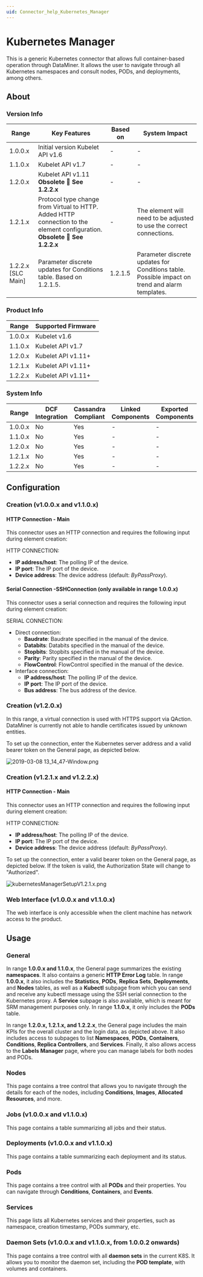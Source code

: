 ```yaml
---
uid: Connector_help_Kubernetes_Manager
---
```


# Kubernetes Manager

This is a generic Kubernetes connector that allows full container-based operation through DataMiner. It allows the user to navigate through all Kubernetes namespaces and consult nodes, PODs, and deployments, among others.

## About

### Version Info

| **Range**            | **Key Features**                                                                                                         | **Based on** | **System Impact**                                                                              |
|----------------------|--------------------------------------------------------------------------------------------------------------------------|--------------|------------------------------------------------------------------------------------------------|
| 1.0.0.x              | Initial version Kubelet API v1.6                                                                                         | \-           | \-                                                                                             |
| 1.1.0.x              | Kubelet API v1.7                                                                                                         | \-           | \-                                                                                             |
| 1.2.0.x              | Kubelet API v1.11 **Obsolete  See 1.2.2.x**                                                                              | \-           | \-                                                                                             |
| 1.2.1.x              | Protocol type change from Virtual to HTTP. Added HTTP connection to the element configuration. **Obsolete  See 1.2.2.x** | \-           | The element will need to be adjusted to use the correct connections.                           |
| 1.2.2.x \[SLC Main\] | Parameter discrete updates for Conditions table. Based on 1.2.1.5.                                                       | 1.2.1.5      | Parameter discrete updates for Conditions table. Possible impact on trend and alarm templates. |

### Product Info

| **Range** | **Supported Firmware** |
|-----------|------------------------|
| 1.0.0.x   | Kubelet v1.6           |
| 1.1.0.x   | Kubelet API v1.7       |
| 1.2.0.x   | Kubelet API v1.11+     |
| 1.2.1.x   | Kubelet API v1.11+     |
| 1.2.2.x   | Kubelet API v1.11+     |

### System Info

| **Range** | **DCF Integration** | **Cassandra Compliant** | **Linked Components** | **Exported Components** |
|-----------|---------------------|-------------------------|-----------------------|-------------------------|
| 1.0.0.x   | No                  | Yes                     | \-                    | \-                      |
| 1.1.0.x   | No                  | Yes                     | \-                    | \-                      |
| 1.2.0.x   | No                  | Yes                     | \-                    | \-                      |
| 1.2.1.x   | No                  | Yes                     | \-                    | \-                      |
| 1.2.2.x   | No                  | Yes                     | \-                    | \-                      |

## Configuration

### Creation (v1.0.0.x and v1.1.0.x)

#### HTTP Connection - Main

This connector uses an HTTP connection and requires the following input during element creation:

HTTP CONNECTION:

- **IP address/host**: The polling IP of the device.
- **IP port**: The IP port of the device.
- **Device address**: The device address (default: *ByPassProxy*).

#### Serial Connection -SSHConnection (only available in range 1.0.0.x)

This connector uses a serial connection and requires the following input during element creation:

SERIAL CONNECTION:

- Direct connection:
  - **Baudrate**: Baudrate specified in the manual of the device.
  - **Databits**: Databits specified in the manual of the device.
  - **Stopbits**: Stopbits specified in the manual of the device.
  - **Parity**: Parity specified in the manual of the device.
  - **FlowControl**: FlowControl specified in the manual of the device.
- Interface connection:
  - **IP address/host**: The polling IP of the device.
  - **IP port**: The IP port of the device.
  - **Bus address**: The bus address of the device.

### Creation (v1.2.0.x)

In this range, a virtual connection is used with HTTPS support via QAction. DataMiner is currently not able to handle certificates issued by unknown entities.

To set up the connection, enter the Kubernetes server address and a valid bearer token on the General page, as depicted below.

![2019-03-08 13_14_47-Window.png](~/connector-help/images/Kubernetes_Manager_2019-03-08_13_14_47-Window.png)

### Creation (v1.2.1.x and v1.2.2.x)

#### HTTP Connection - Main

This connector uses an HTTP connection and requires the following input during element creation:

HTTP CONNECTION:

- **IP address/host**: The polling IP of the device.
- **IP port**: The IP port of the device.
- **Device address**: The device address (default: *ByPassProxy*).

To set up the connection, enter a valid bearer token on the General page, as depicted below. If the token is valid, the Authorization State will change to "Authorized".

![kubernetesManagerSetupV1.2.1.x.png](~/connector-help/images/Kubernetes_Manager_kubernetesManagerSetupV1.2.1.x.png)

### Web Interface (v1.0.0.x and v1.1.0.x)

The web interface is only accessible when the client machine has network access to the product.

## Usage

### General

In range **1.0.0.x and 1.1.0.x**, the General page summarizes the existing **namespaces**. It also contains a generic **HTTP Error Log** table. In range **1.0.0.x**, it also includes the **Statistics**, **PODs**, **Replica Sets**, **Deployments**, and **Nodes** tables, as well as a **Kubectl** subpage from which you can send and receive any kubectl message using the SSH serial connection to the Kubernetes proxy. A **Service** subpage is also available, which is meant for SRM management purposes only. In range **1.1.0.x**, it only includes the **PODs** table.

In range **1.2.0.x, 1.2.1.x, and 1.2.2.x**, the General page includes the main KPIs for the overall cluster and the login data, as depicted above. It also includes access to subpages to list **Namespaces**, **PODs**, **Containers**, **Conditions**, **Replica Controllers**, and **Services**. Finally, it also allows access to the **Labels Manager** page, where you can manage labels for both nodes and PODs.

### Nodes

This page contains a tree control that allows you to navigate through the details for each of the nodes, including **Conditions**, **Images**, **Allocated Resources**, and more.

### Jobs (v1.0.0.x and v1.1.0.x)

This page contains a table summarizing all jobs and their status.

### Deployments (v1.0.0.x and v1.1.0.x)

This page contains a table summarizing each deployment and its status.

### Pods

This page contains a tree control with all **PODs** and their properties. You can navigate through **Conditions**, **Containers**, and **Events**.

### Services

This page lists all Kubernetes services and their properties, such as namespace, creation timestamp, PODs summary, etc.

### Daemon Sets (v1.0.0.x and v1.1.0.x, from 1.0.0.2 onwards)

This page contains a tree control with all **daemon sets** in the current K8S. It allows you to monitor the daemon set, including the **POD template**, with volumes and containers.
